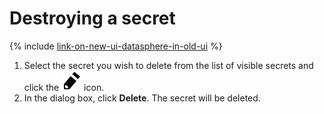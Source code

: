 # Destroying a secret

{% include [link-on-new-ui-datasphere-in-old-ui](../../../_includes/datasphere/datasphere-old-note.md) %}

1. Select the secret you wish to delete from the list of visible secrets and click the ![pencil](../../../_assets/pencil.svg) icon.
1. In the dialog box, click **Delete**. The secret will be deleted.